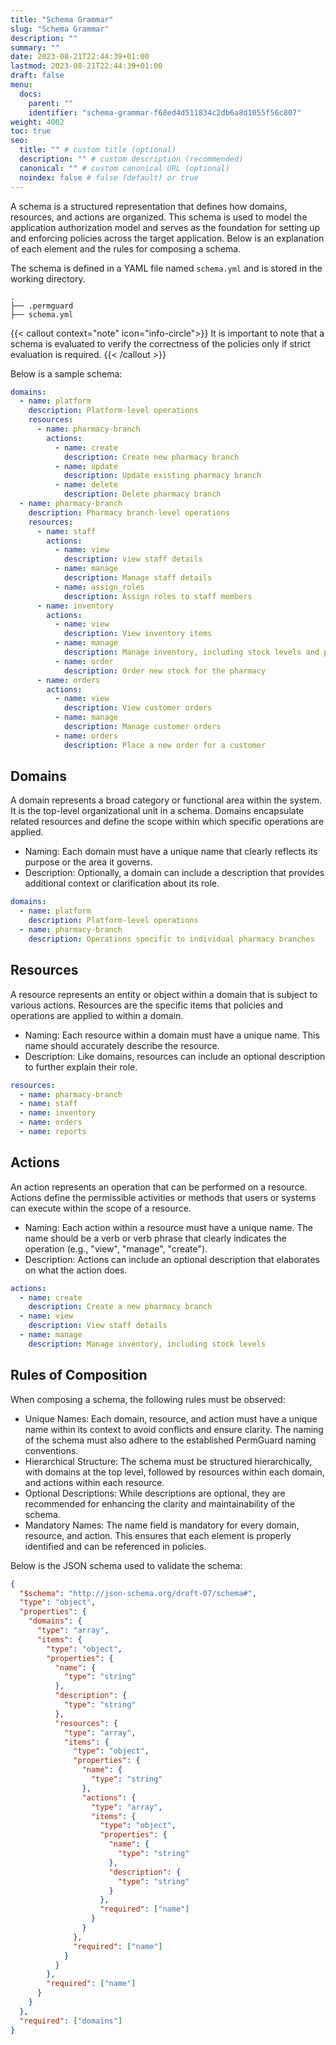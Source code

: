 ```yaml
---
title: "Schema Grammar"
slug: "Schema Grammar"
description: ""
summary: ""
date: 2023-08-21T22:44:39+01:00
lastmod: 2023-08-21T22:44:39+01:00
draft: false
menu:
  docs:
    parent: ""
    identifier: "schema-grammar-f68ed4d511834c2db6a8d1055f56c807"
weight: 4002
toc: true
seo:
  title: "" # custom title (optional)
  description: "" # custom description (recommended)
  canonical: "" # custom canonical URL (optional)
  noindex: false # false (default) or true
---
```


A schema is a structured representation that defines how domains, resources, and actions are organized. This schema is used to model the application authorization model and serves as the foundation for setting up and enforcing policies across the target application. Below is an explanation of each element and the rules for composing a schema.

The schema is defined in a YAML file named `schema.yml` and is stored in the working directory.

```plaintext
.
├── .permguard
├── schema.yml
```

{{< callout context="note" icon="info-circle">}}
It is important to note that a schema is evaluated to verify the correctness of the policies only if strict evaluation is required.
{{< /callout >}}

Below is a sample schema:

```yaml
domains:
  - name: platform
    description: Platform-level operations
    resources:
      - name: pharmacy-branch
        actions:
          - name: create
            description: Create new pharmacy branch
          - name: update
            description: Update existing pharmacy branch
          - name: delete
            description: Delete pharmacy branch
  - name: pharmacy-branch
    description: Pharmacy branch-level operations
    resources:
      - name: staff
        actions:
          - name: view
            description: view staff details
          - name: manage
            description: Manage staff details
          - name: assign_roles
            description: Assign roles to staff members
      - name: inventory
        actions:
          - name: view
            description: View inventory items
          - name: manage
            description: Manage inventory, including stock levels and product details
          - name: order
            description: Order new stock for the pharmacy
      - name: orders
        actions:
          - name: view
            description: View customer orders
          - name: manage
            description: Manage customer orders
          - name: orders
            description: Place a new order for a customer
```

## Domains

A domain represents a broad category or functional area within the system. It is the top-level organizational unit in a schema. Domains encapsulate related resources and define the scope within which specific operations are applied.

- Naming: Each domain must have a unique name that clearly reflects its purpose or the area it governs.
- Description: Optionally, a domain can include a description that provides additional context or clarification about its role.

```yaml
domains:
  - name: platform
    description: Platform-level operations
  - name: pharmacy-branch
    description: Operations specific to individual pharmacy branches
```

## Resources

A resource represents an entity or object within a domain that is subject to various actions. Resources are the specific items that policies and operations are applied to within a domain.

- Naming: Each resource within a domain must have a unique name. This name should accurately describe the resource.
- Description: Like domains, resources can include an optional description to further explain their role.

```yaml
resources:
  - name: pharmacy-branch
  - name: staff
  - name: inventory
  - name: orders
  - name: reports
```

## Actions
An action represents an operation that can be performed on a resource. Actions define the permissible activities or methods that users or systems can execute within the scope of a resource.

- Naming: Each action within a resource must have a unique name. The name should be a verb or verb phrase that clearly indicates the operation (e.g., "view", "manage", "create").
- Description: Actions can include an optional description that elaborates on what the action does.

```yaml
actions:
  - name: create
    description: Create a new pharmacy branch
  - name: view
    description: View staff details
  - name: manage
    description: Manage inventory, including stock levels
```

## Rules of Composition

When composing a schema, the following rules must be observed:

- Unique Names: Each domain, resource, and action must have a unique name within its context to avoid conflicts and ensure clarity. The naming of the schema must also adhere to the established PermGuard naming conventions.
- Hierarchical Structure: The schema must be structured hierarchically, with domains at the top level, followed by resources within each domain, and actions within each resource.
- Optional Descriptions: While descriptions are optional, they are recommended for enhancing the clarity and maintainability of the schema.
- Mandatory Names: The name field is mandatory for every domain, resource, and action. This ensures that each element is properly identified and can be referenced in policies.

Below is the JSON schema used to validate the schema:

```json
{
  "$schema": "http://json-schema.org/draft-07/schema#",
  "type": "object",
  "properties": {
    "domains": {
      "type": "array",
      "items": {
        "type": "object",
        "properties": {
          "name": {
            "type": "string"
          },
          "description": {
            "type": "string"
          },
          "resources": {
            "type": "array",
            "items": {
              "type": "object",
              "properties": {
                "name": {
                  "type": "string"
                },
                "actions": {
                  "type": "array",
                  "items": {
                    "type": "object",
                    "properties": {
                      "name": {
                        "type": "string"
                      },
                      "description": {
                        "type": "string"
                      }
                    },
                    "required": ["name"]
                  }
                }
              },
              "required": ["name"]
            }
          }
        },
        "required": ["name"]
      }
    }
  },
  "required": ["domains"]
}
```
